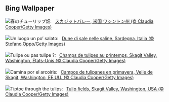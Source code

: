 ## Bing Wallpaper
![](https://www.bing.com/th?id=OHR.SkagitValleyTulips_JA-JP4166297873_UHD.jpg&w=1000)春のチューリップ畑:&nbsp;&ensp;[スカジットバレー, 米国 ワシントン州 (© Claudia Cooper/Getty Images)](https://www.bing.com/th?id=OHR.SkagitValleyTulips_JA-JP4166297873_UHD.jpg)
<br><br/>
![](https://www.bing.com/th?id=OHR.SardiniaSalt_IT-IT3748947428_UHD.jpg&w=1000)Un luogo un po’ salato:&nbsp;&ensp;[Dune di sale nelle saline, Sardegna, Italia (© Stefano Oppo/Getty Images)](https://www.bing.com/th?id=OHR.SardiniaSalt_IT-IT3748947428_UHD.jpg)
<br><br/>
![](https://www.bing.com/th?id=OHR.SkagitValleyTulips_FR-FR5605427883_UHD.jpg&w=1000)Tulipe ou pas tulipe ?:&nbsp;&ensp;[Champs de tulipes au printemps, Skagit Valley, Washington, États-Unis (© Claudia Cooper/Getty Images)](https://www.bing.com/th?id=OHR.SkagitValleyTulips_FR-FR5605427883_UHD.jpg)
<br><br/>
![](https://www.bing.com/th?id=OHR.SkagitValleyTulips_ES-ES6696432400_UHD.jpg&w=1000)Camina por el arcoíris:&nbsp;&ensp;[Campos de tulipanes en primavera, Velle de Skagit, Washington, EE.UU. (© Claudia Cooper/Getty Images)](https://www.bing.com/th?id=OHR.SkagitValleyTulips_ES-ES6696432400_UHD.jpg)
<br><br/>
![](https://www.bing.com/th?id=OHR.SkagitValleyTulips_EN-GB3144179284_UHD.jpg&w=1000)Tiptoe through the tulips:&nbsp;&ensp;[Tulip fields, Skagit Valley, Washington, USA (© Claudia Cooper/Getty Images)](https://www.bing.com/th?id=OHR.SkagitValleyTulips_EN-GB3144179284_UHD.jpg)
<br><br/>
